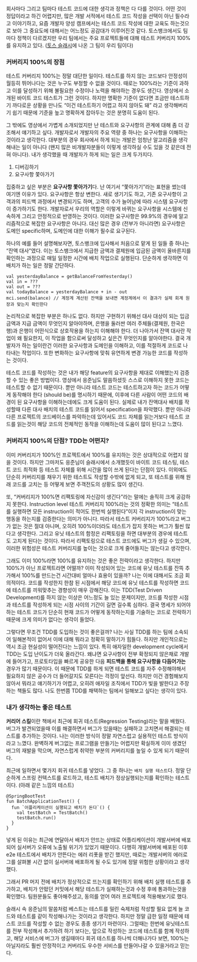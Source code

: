 회사마다 그리고 팀마다 테스트 코드에 대한 생각과 정책은 다 다를 것이다. 어떤 것이 정답이라고 하긴 어렵지만, 많은 개발 서적에서 테스트 코드 작성을 선택이 아닌 필수라고 이야기하고, 요즘 개발자 양성 캠프에서는 테스트 코드 작성에 대한 교육도 하는것으로 보아 그 중요도에 대해서는 어느정도 공감대가 이루어진것 같다. 토스뱅크에서도 팀마다 정책이 다르겠지만 우리 팀에서는 주요 프로젝트들에 대해 테스트 커버리지 100%를 유지하고 있다. ([토스 슬래시](https://www.youtube.com/watch?v=jdlBu2vFv58&t=412s)에 나온 그 팀이 우리 팀이다)

### 커버리지 100%의 장점
테스트 커버리지 100%는 정말 대단한 일이다. 테스트를 하지 않는 코드보다 안정성이 월등히 뛰어나다는 것은 누구도 부정할 수 없을 것이다. 때로는 100%라는 기준이 과하고 이를 달성하기 위해 불필요한 수정이나 노력을 해야하는 경우도 생긴다. 영상에서 소개된 바이트 코드 테스트가 그런 것이다. 하지만 명확한 기준이 없다면 조금만 테스트하기 까다로운 상황을 만나도 “이건 테스트하기 어렵고 하지 않아도 돼” 라고 생각해버리기 쉽기 때문에 기준을 높고 명확하게 잡아두는 것은 분명히 도움이 된다.

그 밖에도 영상에서 가볍게 소개되었지만 난 테스트와 요구사항의 관계에 대해 좀 더 강조해서 얘기하고 싶다. 개발자로서 개발자의 주요 역량 중 하나는 요구사항을 이해하는 것이라고 생각한다. 대부분의 경우 회사에서 하게 되는 개발은 엄청난 알고리즘을 생각해내는 일이 아니다 (왠지 많은 비개발자분들이 이렇게 생각하실 수도 있을 것 같은데 전혀 아니다). 내가 생각했을 때 개발자가 하게 되는 일은 크게 두가지다.

1. 디버깅하기
2. 요구사항 쫓아가기

집중하고 싶은 부분은 **요구사항 쫓아가기**다. 난 여기서 “쫓아가기”라는 표현을 썼는데 여기엔 이유가 있다. 요구사항은 항상 변한다. 새로 생기기도 하고, 기존 요구사항이 고객과의 피드백 과정에서 변경되기도 하며, 고객의 수가 늘어남에 따라 시스템 요구사항이 증가하기도 한다. 개발자로서 우리의 역할은 이렇게 바뀌는 요구사항을 시스템에 신속하게 그리고 안정적으로 반영하는 것이다. 이러한 요구사항은 99.9%의 경우에 알고리즘적으로 복잡한 요구사항은 아니다. 대신 많은 경우 (전부가 아니라면) 요구사항은 도메인 specific하며, 도메인에 대한 이해가 필수로 요구된다.

하나의 예를 들어 설명해보자면, 토스뱅크에 입사해서 처음으로 맡게 된 일들 중 하나는 “잔액 대사”였다. 이는 토스뱅크에서 지급한 금액과 결제원에 입금된 금액이 올바른지를 확인하는 과정으로 매일 일정한 시간에 배치 작업으로 실행된다. 단순하게 생각하면 이 배치가 하는 일은 정말 간단하다.

```
val yesterdayBalance = getBalanceFromYesterday()
val in = ???
val out = ???
val todayBalance = yesterdayBalance + in - out
mci.send(balance) // 계정계 계산된 잔액을 보내면 계정계에서 이 결과가 실제 회계 원장과 맞는지 확인한다
```

논리적으로 복잡한 부분은 하나도 없다. 하지만 구현하기 위해선 대사 대상이 되는 입금 금액과 지급 금액이 무엇인지 알아야하며, 은행을 둘러싼 여러 주체들(결제원, 한국은행)과 은행이 어떤식으로 상호작용을 하는지 이해해야 한다. 더 나아가서 잔액 대사란 작업이 왜 필요한지, 이 작업을 함으로써 달성하고 싶은건 무엇인지를 알아야한다. 결국 개발자가 하는 일이란건 이러한 요구사항과 도메인을 이해하고, 이를 적절하게 코드로 나타내는 작업이다. 또한 변화하는 요구사항에 맞춰 유연하게 변경 가능한 코드를 작성하는 것이다.

테스트 코드를 작성하는 것은 내가 해당 feature의 요구사항을 제대로 이해했는지 검증할 수 있는 좋은 방법이다. 영상에서 응준님도 말씀하셨듯 스스로 이해하지 못한 코드는 테스트할 수 없기 때문이다. 뿐만 아니라 테스트 코드는 테스트하고자 하는 코드가 어떻게 동작해야 한다 (should be)를 명시하기 때문에, 이후에 다른 사람이 어떤 코드의 배경이 된 요구사항을 이해하는데에도 크게 도움이 된다. 실제로 내가 잔액대사 배치를 작성할때 다른 대사 배치의 테스트 코드를 읽어서 specification을 파악했다. 뿐만 아니라 다른 프로젝트의 코드베이스를 파악하는데 있어서도 코드 자체를 읽는거보다 테스트 코드를 읽는것이 해당 코드의 전체적인 동작을 이해하는데 도움이 많이 된다고 느꼈다.

### 커버리지 100%의 단점? TDD는 어떤지?
이미 커버리지가 100%인 프로젝트에서 100%를 유지하는 것은 상대적으로 어렵지 않을 것이다. 하지만 그마저도 응준님이 슬래시에서 소개했듯이 바이트 코드 테스팅, 테스트 코드 최적화 등 테스트 자체를 위해 시간을 많이 쓰게 된다는 단점이 있다. 이외에도 단순히 커버리지를 채우기 위한 테스트도 작성할 수밖에 없게 되고, 또 테스트를 위해 원래 코드를 고치는 등 어떻게 보면 주객전도의 상황도 많이 생긴다.

또, “커버리지가 100%면 리팩토링에 자신감이 생긴다”라는 말에는 솔직히 크게 공감하지 못한다. Instruction level 테스트 커버리지 100%라는 것의 정확한 의미는 “테스트를 실행하면 모든 instruction이 적어도 한번씩 실행된다”이지 각 instruction이 맞는 행동을 하는지를 검증한다는 의미가 아니다. 따라서 테스트 커버리지가 100%라고 버그가 없는 것은 절대 아니며, 오히려 100%이더라도 테스트가 잡지 못하는 버그가 훨씬 많다고 생각한다. 그리고 유닛 테스트의 함정은 리팩토링을 하면 대부분의 경우에 테스트도 고치게 된다는 것이다. 따라서 리팩토링으로 테스트 코드에도 버그가 생길 수 있으며, 이러한 위험성은 테스트 커버리지를 높이는 것으로 크게 줄어들지는 않는다고 생각한다.

그래도 이미 100%라면 100%를 유지하는 것은 좋은 전략이라고 생각한다. 하지만 100%가 아닌 프로젝트라면 어떨까? 이미 작성되어 있는 코드에 유닛 테스트를 잔뜩 추가해서 100%를 만드는건 시간대비 얼마나 효용이 있을까? 나는 이에 대해서도 조금 회의적이다. 코드를 작성한지 한참 된 시점에서 해당 코드에 유닛 테스트를 작성하면 코드에 테스트를 끼워맞추는 경향성이 매우 강해진다. 이는 TDD(Test Driven Development)를 하지 않는 이상은 어느정도 늘 있는 문제이지만, 코드를 작성한 시점과 테스트를 작성하게 되는 시점 사이의 기간이 길면 길수록 심하다. 결국 명세가 되어야 하는 테스트 코드가 단순히 현재 코드가 어떻게 동작하는지를 기술하는 코드로 전락하기 때문에 크게 의미가 없다는 생각이 들었다.

그렇다면 무조건 TDD를 도입하는 것이 좋은걸까? 나는 사실 TDD를 하는 팀에 소속되어 일해본적이 없어서 이에 대해 뭐라고 정확히 말하기가 힘들다. 하지만 개인적으로는 역시 조금 현실성이 떨어진다는 느낌이 있다. 특히 애자일한 development cycle에서 TDD는 도입 난이도가 더욱 올라간다. 왜냐면 요구사항이 전부 확정되지 않은채로 개발에 들어가고, 프로토타입을 빠르게 공유한 다음 **피드백을 통해 요구사항을 다듬어가는** 경우가 많기 때문이다. 이 때문에 TDD를 하게 되면 테스트 코드를 자주 수정해야해서 필요하지 않은 공수가 더 들어갈지도 모른다는 걱정이 앞선다. 하지만 이건 경험해보지 않아서 뭐라고 얘기하기가 어렵고, 오히려 애자일 조직에서 TDD가 빛을 발한다고 주장하는 책들도 많다. 나도 한번쯤 TDD를 채택하는 팀에서 일해보고 싶다는 생각이 있다.

### 내가 생각하는 좋은 테스트
**커리어 스킬**이란 책에서 최근에 회귀 테스트(Regression Testing)라는 말을 배웠다. 버그가 발견되었을때 이를 해결하면서 버그가 있을때는 실패하고 고치면서 해결되는 테스트를 추가하는 것이다. 나는 이러한 방식이 정말 자연스럽고 실용적인 테스트 방식이라고 느꼈다. 완벽하게 버그없는 프로그램을 만들기는 어렵지만 확실하게 이미 생겼던 버그의 재발을 막으며, 자연스럽게 취약한 부분의 커버리지를 높일 수 있게 되기 때문이다.

최근에 일하면서 몇가지 회귀 테스트를 넣었다. 그 중 하나는 `배치 실행 테스트`다. 정말 단순하게 스프링 컨텍스트를 로드하고, 테스트 배치가 정상실행되는지를 확인하는 테스트이다. (아래 같은 느낌의 테스트)

```
@SpringBootTest
fun BatchApplicationTest() {
  fun `어플리케이션이 실행되고 배치가 돈다`() {
    val testBatch = TestBatch()
    testBatch.run()
  }
}
```

넣게 된 이유는 최근에 연달아서 배치가 안뜨는 상태로 어플리케이션이 개발서버에 배포되어 실서버가 오류에 노출될 위기가 있었기 때문이다. 다행히 개발서버에 배포된 이후 e2e 테스트에서 배치가 안뜬다는 에러 리폿을 받긴 했지만, 때로는 개발서버의 에러로그를 살펴볼 시간 없이 실서버에 배포하게 될 수도 있기에 정말 위험한 상황이라고 생각했다.

그래서 PR 머지 전에 배치가 정상적으로 뜨는지를 확인하기 위해 배치 실행 테스트를 추가하고, 배치가 안떴던 커밋에서 해당 테스트가 실패하는것과 수정 후에 통과하는것을 확인했다. 팀원분들도 좋아해주셨고, 동의를 얻어 여러 프로젝트에 적용해보기로 했다.

슬래시 속 응준님의 말씀처럼 베스트는 테스트를 밀린 숙제처럼 작성할 필요 없게 늘 코드와 테스트를 같이 작성해나가는 것이라고 생각한다. 하지만 정말 급한 일정 때문에 테스트 코드를 작성할 수 없는 경우도 종종 생기기 마련이다. 그럴때는 한번에 유닛테스트를 전부 작성해서 추가하려 하기 보다는, 앞으로 작성하는 코드에 테스트를 함께 작성하고, 해당 서비스에 버그가 생길때마다 회귀 테스트를 하나씩 더해나가다 보면, 100%는 아닐지라도 훨씬 안정적이고 커버리도 우수한 서비스를 만들어나갈 수 있을거라고 믿는다.